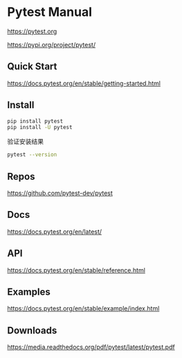 # Pytest Manual

<https://pytest.org>

<https://pypi.org/project/pytest/>

## Quick Start

<https://docs.pytest.org/en/stable/getting-started.html>

## Install

```bash
pip install pytest
pip install -U pytest
```

验证安装结果

```bash
pytest --version
```

## Repos

<https://github.com/pytest-dev/pytest>

## Docs

<https://docs.pytest.org/en/latest/>

## API

<https://docs.pytest.org/en/stable/reference.html>

## Examples

<https://docs.pytest.org/en/stable/example/index.html>

## Downloads

<https://media.readthedocs.org/pdf/pytest/latest/pytest.pdf>
